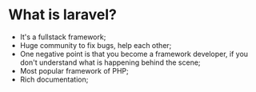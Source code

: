 # What is laravel?

- It's a fullstack framework;
- Huge community to fix bugs, help each other;
- One negative point is that you become a framework developer, if you don't understand what is happening behind the scene;
- Most popular framework of PHP;
- Rich documentation;
